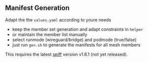 
## Manifest Generation

Adapt the the `values.yaml` according to youre needs

- keep the member set generation and adapt constraints in `helper`
- or maintain the member list manually
- select runmode (wireguard/bridge) and podmode (true/false)
- just run `gen.sh` to generate the manifests for all mesh members

This requires the latest [spiff](https.//github.com/mandelsoft/spiff)
version v1.6.1 (not yet released).


